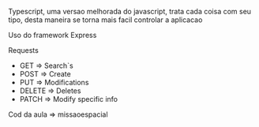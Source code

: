 Typescript, uma versao melhorada do javascript, trata cada coisa com seu tipo, desta maneira se torna mais facil controlar a aplicacao

Uso do framework Express

Requests

- GET => Search`s
- POST => Create
- PUT => Modifications
- DELETE => Deletes
- PATCH => Modify specific info

Cod da aula => missaoespacial
